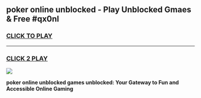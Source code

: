 
## poker online unblocked - Play Unblocked Gmaes & Free #qx0nl
<h3>
<a href="https://news.freeplayer.one?title=poker_online_unblocked&ref=26F">CLICK TO PLAY</a></h3>
<hr>

<h3>
<a href="https://news.freeplayer.one?title=poker_online_unblocked&ref=26F">CLICK 2 PLAY</a>
  
</h3>

<a href="https://news.freeplayer.one?title=poker_online_unblocked&ref=26F/"><img src="https://clearcache.store/games.png"></a>


**poker online unblocked games unblocked: Your Gateway to Fun and Accessible Online Gaming**
